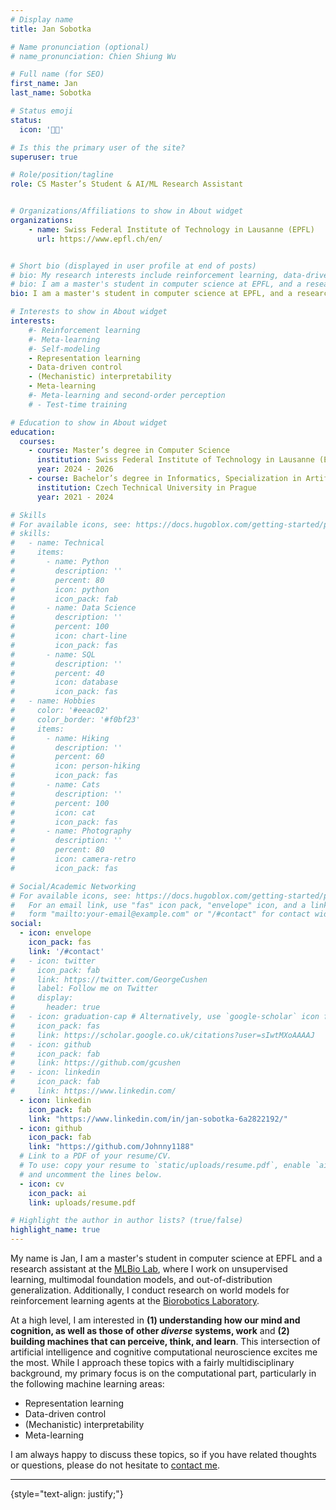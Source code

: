 ```yaml
---
# Display name
title: Jan Sobotka

# Name pronunciation (optional)
# name_pronunciation: Chien Shiung Wu

# Full name (for SEO)
first_name: Jan
last_name: Sobotka

# Status emoji
status:
  icon: '👨‍💻'

# Is this the primary user of the site?
superuser: true

# Role/position/tagline
role: CS Master’s Student & AI/ML Research Assistant


# Organizations/Affiliations to show in About widget
organizations:
    - name: Swiss Federal Institute of Technology in Lausanne (EPFL)
      url: https://www.epfl.ch/en/


# Short bio (displayed in user profile at end of posts)
# bio: My research interests include reinforcement learning, data-driven control, meta-learning, and self-modeling.
# bio: I am a master's student in computer science at EPFL, and a research assistant at the MLBio Lab. I am interested in representation learning, (mechanistic) interpretability, meta-learning, reasoning, test-time training, and machine consciousness.
bio: I am a master's student in computer science at EPFL, and a research assistant at the MLBio Lab. I am interested in representation learning, data-driven control, (mechanistic) interpretability, and meta-learning.

# Interests to show in About widget
interests:
    #- Reinforcement learning
    #- Meta-learning
    #- Self-modeling
    - Representation learning
    - Data-driven control
    - (Mechanistic) interpretability
    - Meta-learning
    #- Meta-learning and second-order perception
    # - Test-time training

# Education to show in About widget
education:
  courses:
    - course: Master’s degree in Computer Science
      institution: Swiss Federal Institute of Technology in Lausanne (EPFL)
      year: 2024 - 2026
    - course: Bachelor’s degree in Informatics, Specialization in Artificial Intelligence
      institution: Czech Technical University in Prague
      year: 2021 - 2024

# Skills
# For available icons, see: https://docs.hugoblox.com/getting-started/page-builder/#icons
# skills:
#   - name: Technical
#     items:
#       - name: Python
#         description: ''
#         percent: 80
#         icon: python
#         icon_pack: fab
#       - name: Data Science
#         description: ''
#         percent: 100
#         icon: chart-line
#         icon_pack: fas
#       - name: SQL
#         description: ''
#         percent: 40
#         icon: database
#         icon_pack: fas
#   - name: Hobbies
#     color: '#eeac02'
#     color_border: '#f0bf23'
#     items:
#       - name: Hiking
#         description: ''
#         percent: 60
#         icon: person-hiking
#         icon_pack: fas
#       - name: Cats
#         description: ''
#         percent: 100
#         icon: cat
#         icon_pack: fas
#       - name: Photography
#         description: ''
#         percent: 80
#         icon: camera-retro
#         icon_pack: fas

# Social/Academic Networking
# For available icons, see: https://docs.hugoblox.com/getting-started/page-builder/#icons
#   For an email link, use "fas" icon pack, "envelope" icon, and a link in the
#   form "mailto:your-email@example.com" or "/#contact" for contact widget.
social:
  - icon: envelope
    icon_pack: fas
    link: '/#contact'
#   - icon: twitter
#     icon_pack: fab
#     link: https://twitter.com/GeorgeCushen
#     label: Follow me on Twitter
#     display:
#       header: true
#   - icon: graduation-cap # Alternatively, use `google-scholar` icon from `ai` icon pack
#     icon_pack: fas
#     link: https://scholar.google.co.uk/citations?user=sIwtMXoAAAAJ
#   - icon: github
#     icon_pack: fab
#     link: https://github.com/gcushen
#   - icon: linkedin
#     icon_pack: fab
#     link: https://www.linkedin.com/
  - icon: linkedin
    icon_pack: fab
    link: "https://www.linkedin.com/in/jan-sobotka-6a2822192/"
  - icon: github
    icon_pack: fab
    link: "https://github.com/Johnny1188"
  # Link to a PDF of your resume/CV.
  # To use: copy your resume to `static/uploads/resume.pdf`, enable `ai` icons in `params.yaml`,
  # and uncomment the lines below.
  - icon: cv
    icon_pack: ai
    link: uploads/resume.pdf

# Highlight the author in author lists? (true/false)
highlight_name: true
---
```


<!-- Hello, I'm Jan, an undergraduate studying computer science at the Czech Technical University in Prague. -->

My name is Jan, I am a master's student in computer science at EPFL and a research assistant at the [MLBio Lab](https://brbiclab.epfl.ch), where I work on unsupervised learning, multimodal foundation models, and out-of-distribution generalization. Additionally, I conduct research on world models for reinforcement learning agents at the [Biorobotics Laboratory](https://www.epfl.ch/labs/biorob/).

At a high level, I am interested in **(1) understanding how our mind and cognition, as well as those of other *diverse* systems, work** and **(2) building machines that can perceive, think, and learn**. This intersection of artificial intelligence and cognitive computational neuroscience excites me the most. While I approach these topics with a fairly multidisciplinary background, my primary focus is on the computational part, particularly in the following machine learning areas:
- Representation learning
- Data-driven control
- (Mechanistic) interpretability
- Meta-learning
<!-- - Meta-learning and second-order perception
- Test-time training -->

I am always happy to discuss these topics, so if you have related thoughts or questions, please do not hesitate to [contact me](#contact).
<!-- If you have strong opinions or an interest in machine consciousness, I'd be especially happy to hear from you :) -->

---
<!-- 
## Why these topics?
Essentially, my goal is to better understand the mechanisms of the mind and cognition, and use this knowledge to empower machines with broad cognitive capabilities, enabling them to adapt to changing, unknown environments and solve novel problems. While current AI systems already exist along this spectrum of generality and problem-solving, the current state seems less than satisfying to me.

Since generality requires adaptation and learning[^1], the efficiency and speed of these processes are critical. And why are humans so good at this? My current understanding is that it mainly stems from the following three sources:
1. **rich cognitive priors** (*innate knowledge*, evolution)
2. **self-modeling** and **self-guidance in our reasoning process**
3. **active learning**

Any system we program on a computer inherently lacks **(1)**, necessitating the training on large amounts of data to imbue priors similar to ours. This is one of the reasons why I'm interested in **meta-learning and self-modeling** - I think learning to learn and self-correct is the natural next step in the AI/ML field to further improve the data efficiency and erase the division between training time and test time. Moreover, to enable further use of what the system has learned, **(2)** self-modeling and self-guidance at inference seems to be of particular importance in reasoning. It's a relatively less studied research area, but I believe it is crucial for the development of general AI as well as the most valuable direction from the cognitive/neuroscience perspective.

**Reinforcement learning (RL) and data-driven control**, on the other hand, act as general frameworks and engineering methodologies for the interaction of an autonomous system with its environment. Additionally, its **(3)** active learning component is one of the reasons why I'm interested in this area - we do not learn passively but rather actively seek out information that is most relevant to our current task. Within these fields, I'm particularly interested in goal-conditioned RL, hierarchical RL, intersections with meta-learning, and the application of these methods in control.

If you see any flaws in my reasoning or just want to share your thoughts, please do not hesitate to [contact me](#contact). I'm always happy to discuss these topics! If you have strong opinions or interest in machine consciousness, I'd be especially happy to hear from you :)

[^1]: Implication of the **No Free Lunch Theorem(s)** in machine learning.
-->

{style="text-align: justify;"}
